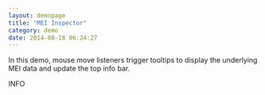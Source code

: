 ```yaml
---
layout: demopage
title: "MEI Inspector"
category: demo
date: 2014-08-18 06:24:27
---
```


<script type="text/JavaScript" src="{{ site.baseurl }}/js/Inspector.js"></script>


<div class="well">
<p>
In this demo, mouse move listeners trigger tooltips to display the underlying MEI data and update the top info bar. 
</p>
<p>

</p>
</div>


<script type="text/JavaScript">

$(document).ready(function () {
    var inspector = new Inspector();
    inspector.render('{{ site.baseurl }}/xml/Demo_BachGMinorPrelude_WKII.xml', {autoStaveConnectorLine : true});
    //inspector.render('{{ site.baseurl }}/xml/TC.GraceNotes.xml');
});
</script>
<div class="infobar">
    INFO <span id="measureinfo"></span>
</div>
<div id="tests" class="test-page"></div>
<div id="tooltip"></div>

